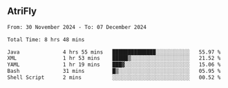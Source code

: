 ## AtriFly

<!--START_SECTION:waka-->

```txt
From: 30 November 2024 - To: 07 December 2024

Total Time: 8 hrs 48 mins

Java              4 hrs 55 mins   ██████████████░░░░░░░░░░░   55.97 %
XML               1 hr 53 mins    █████▒░░░░░░░░░░░░░░░░░░░   21.52 %
YAML              1 hr 19 mins    ███▓░░░░░░░░░░░░░░░░░░░░░   15.06 %
Bash              31 mins         █▒░░░░░░░░░░░░░░░░░░░░░░░   05.95 %
Shell Script      2 mins          ░░░░░░░░░░░░░░░░░░░░░░░░░   00.52 %
```

<!--END_SECTION:waka-->

